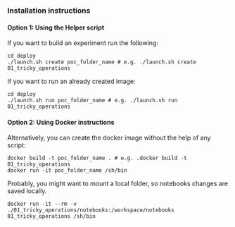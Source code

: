 ### Installation instructions

#### Option 1: Using the Helper script

If you want to build an experiment run the following:
```console
cd deploy
./launch.sh create poc_folder_name # e.g. ./launch.sh create 01_tricky_operations 
```

If you want to run an already created image:
```console
cd deploy
./launch.sh run poc_folder_name # e.g. ./launch.sh run 01_tricky_operations 
```


#### Option 2: Using Docker instructions

Alternatively, you can create the docker image without the help of any script:

```console
docker build -t poc_folder_name . # e.g. .docker build -t 01_tricky_operations 
docker run -it poc_folder_name /sh/bin
```

Probably, you might want to mount a local folder, so notebooks changes are saved locally.

```console
docker run -it --rm -v ./01_tricky_operations/notebooks:/workspace/notebooks 01_tricky_operations /sh/bin 
```

